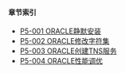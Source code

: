 #### 章节索引

- [P5-001 ORACLE静默安装](P5-Database/001-ORACLE静默安装.md)
- [P5-002 ORACLE修改字符集](P5-Database/002-ORACLE修改字符集.md)
- [P5-003 ORACLE创建TNS服务](P5-Database/003-ORACLE创建TNS服务.md)
- [P5-004 ORACLE性能调优](P5-Database/004-ORACLE性能优化.md)
